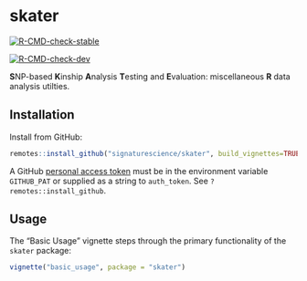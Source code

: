
<!-- README.md is generated from README.Rmd. Please edit that file -->

# skater

<!-- badges: start -->

[![R-CMD-check-stable](https://github.com/signaturescience/skater/workflows/R-CMD-check-stable/badge.svg)](https://github.com/signaturescience/skater/actions)

[![R-CMD-check-dev](https://github.com/signaturescience/skater/workflows/R-CMD-check-dev/badge.svg)](https://github.com/signaturescience/skater/actions)
<!-- badges: end -->

**S**NP-based **K**inship **A**nalysis **T**esting and **E**valuation:
miscellaneous **R** data analysis utilties.

## Installation

Install from GitHub:

``` r
remotes::install_github("signaturescience/skater", build_vignettes=TRUE)
```

A GitHub [personal access token](https://github.com/settings/tokens)
must be in the environment variable `GITHUB_PAT` or supplied as a string
to `auth_token`. See `?remotes::install_github`.

## Usage

The “Basic Usage” vignette steps through the primary functionality of
the `skater` package:

``` r
vignette("basic_usage", package = "skater")
```
